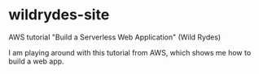 # wildrydes-site
AWS tutorial "Build a Serverless Web Application" (Wild Rydes)

I am playing around with this tutorial from AWS, which shows me how to build a web app.
